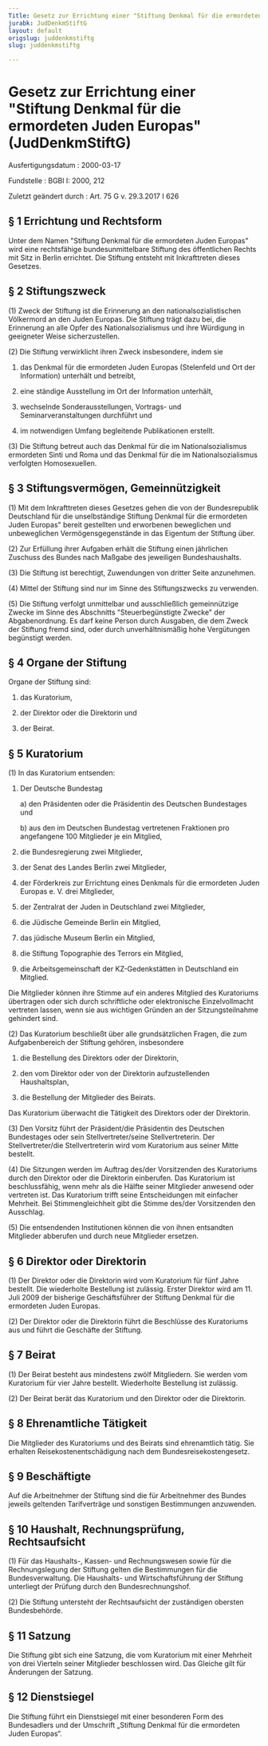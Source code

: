 ```yaml
---
Title: Gesetz zur Errichtung einer "Stiftung Denkmal für die ermordeten Juden Europas"
jurabk: JudDenkmStiftG
layout: default
origslug: juddenkmstiftg
slug: juddenkmstiftg

---
```


# Gesetz zur Errichtung einer "Stiftung Denkmal für die ermordeten Juden Europas" (JudDenkmStiftG)

Ausfertigungsdatum
:   2000-03-17

Fundstelle
:   BGBl I: 2000, 212

Zuletzt geändert durch
:   Art. 75 G v. 29.3.2017 I 626



## § 1 Errichtung und Rechtsform

Unter dem Namen "Stiftung Denkmal für die ermordeten Juden Europas" wird eine rechtsfähige bundesunmittelbare Stiftung des öffentlichen Rechts mit Sitz in Berlin errichtet. Die Stiftung entsteht mit Inkrafttreten dieses Gesetzes.


## § 2 Stiftungszweck

(1) Zweck der Stiftung ist die Erinnerung an den nationalsozialistischen Völkermord an den Juden Europas. Die Stiftung trägt dazu bei, die Erinnerung an alle Opfer des Nationalsozialismus und ihre Würdigung in geeigneter Weise sicherzustellen.

(2) Die Stiftung verwirklicht ihren Zweck insbesondere, indem sie

1.  das Denkmal für die ermordeten Juden Europas (Stelenfeld und Ort der Information) unterhält und betreibt,


2.  eine ständige Ausstellung im Ort der Information unterhält,


3.  wechselnde Sonderausstellungen, Vortrags- und Seminarveranstaltungen durchführt und


4.  im notwendigen Umfang begleitende Publikationen erstellt.




(3) Die Stiftung betreut auch das Denkmal für die im Nationalsozialismus ermordeten Sinti und Roma und das Denkmal für die im Nationalsozialismus verfolgten Homosexuellen.


## § 3 Stiftungsvermögen, Gemeinnützigkeit

(1) Mit dem Inkrafttreten dieses Gesetzes gehen die von der Bundesrepublik Deutschland für die unselbständige Stiftung Denkmal für die ermordeten Juden Europas" bereit gestellten und erworbenen beweglichen und unbeweglichen Vermögensgegenstände in das Eigentum der Stiftung über.

(2) Zur Erfüllung ihrer Aufgaben erhält die Stiftung einen jährlichen Zuschuss des Bundes nach Maßgabe des jeweiligen Bundeshaushalts.

(3) Die Stiftung ist berechtigt, Zuwendungen von dritter Seite anzunehmen.

(4) Mittel der Stiftung sind nur im Sinne des Stiftungszwecks zu verwenden.

(5) Die Stiftung verfolgt unmittelbar und ausschließlich gemeinnützige Zwecke im Sinne des Abschnitts "Steuerbegünstigte Zwecke" der Abgabenordnung. Es darf keine Person durch Ausgaben, die dem Zweck der Stiftung fremd sind, oder durch unverhältnismäßig hohe Vergütungen begünstigt werden.


## § 4 Organe der Stiftung

Organe der Stiftung sind:

1.  das Kuratorium,


2.  der Direktor oder die Direktorin und


3.  der Beirat.





## § 5 Kuratorium

(1) In das Kuratorium entsenden:

1.  Der Deutsche Bundestag

    a)  den Präsidenten oder die Präsidentin des Deutschen Bundestages und


    b)  aus den im Deutschen Bundestag vertretenen Fraktionen pro angefangene 100 Mitglieder je ein Mitglied,





2.  die Bundesregierung zwei Mitglieder,


3.  der Senat des Landes Berlin zwei Mitglieder,


4.  der Förderkreis zur Errichtung eines Denkmals für die ermordeten Juden Europas e. V. drei Mitglieder,


5.  der Zentralrat der Juden in Deutschland zwei Mitglieder,


6.  die Jüdische Gemeinde Berlin ein Mitglied,


7.  das jüdische Museum Berlin ein Mitglied,


8.  die Stiftung Topographie des Terrors ein Mitglied,


9.  die Arbeitsgemeinschaft der KZ-Gedenkstätten in Deutschland ein Mitglied.



Die Mitglieder können ihre Stimme auf ein anderes Mitglied des Kuratoriums übertragen oder sich durch schriftliche oder elektronische Einzelvollmacht vertreten lassen, wenn sie aus wichtigen Gründen an der Sitzungsteilnahme gehindert sind.

(2) Das Kuratorium beschließt über alle grundsätzlichen Fragen, die zum Aufgabenbereich der Stiftung gehören, insbesondere

1.  die Bestellung des Direktors oder der Direktorin,


2.  den vom Direktor oder von der Direktorin aufzustellenden Haushaltsplan,


3.  die Bestellung der Mitglieder des Beirats.



Das Kuratorium überwacht die Tätigkeit des Direktors oder der Direktorin.

(3) Den Vorsitz führt der Präsident/die Präsidentin des Deutschen Bundestages oder sein Stellvertreter/seine Stellvertreterin. Der Stellvertreter/die Stellvertreterin wird vom Kuratorium aus seiner Mitte bestellt.

(4) Die Sitzungen werden im Auftrag des/der Vorsitzenden des Kuratoriums durch den Direktor oder die Direktorin einberufen. Das Kuratorium ist beschlussfähig, wenn mehr als die Hälfte seiner Mitglieder anwesend oder vertreten ist. Das Kuratorium trifft seine Entscheidungen mit einfacher Mehrheit. Bei Stimmengleichheit gibt die Stimme des/der Vorsitzenden den Ausschlag.

(5) Die entsendenden Institutionen können die von ihnen entsandten Mitglieder abberufen und durch neue Mitglieder ersetzen.


## § 6 Direktor oder Direktorin

(1) Der Direktor oder die Direktorin wird vom Kuratorium für fünf Jahre bestellt. Die wiederholte Bestellung ist zulässig. Erster Direktor wird am 11. Juli 2009 der bisherige Geschäftsführer der Stiftung Denkmal für die ermordeten Juden Europas.

(2) Der Direktor oder die Direktorin führt die Beschlüsse des Kuratoriums aus und führt die Geschäfte der Stiftung.


## § 7 Beirat

(1) Der Beirat besteht aus mindestens zwölf Mitgliedern. Sie werden vom Kuratorium für vier Jahre bestellt. Wiederholte Bestellung ist zulässig.

(2) Der Beirat berät das Kuratorium und den Direktor oder die Direktorin.


## § 8 Ehrenamtliche Tätigkeit

Die Mitglieder des Kuratoriums und des Beirats sind ehrenamtlich tätig. Sie erhalten Reisekostenentschädigung nach dem Bundesreisekostengesetz.


## § 9 Beschäftigte

Auf die Arbeitnehmer der Stiftung sind die für Arbeitnehmer des Bundes jeweils geltenden Tarifverträge und sonstigen Bestimmungen anzuwenden.


## § 10 Haushalt, Rechnungsprüfung, Rechtsaufsicht

(1) Für das Haushalts-, Kassen- und Rechnungswesen sowie für die Rechnungslegung der Stiftung gelten die Bestimmungen für die Bundesverwaltung. Die Haushalts- und Wirtschaftsführung der Stiftung unterliegt der Prüfung durch den Bundesrechnungshof.

(2) Die Stiftung untersteht der Rechtsaufsicht der zuständigen obersten Bundesbehörde.


## § 11 Satzung

Die Stiftung gibt sich eine Satzung, die vom Kuratorium mit einer Mehrheit von drei Vierteln seiner Mitglieder beschlossen wird. Das Gleiche gilt für Änderungen der Satzung.


## § 12 Dienstsiegel

Die Stiftung führt ein Dienstsiegel mit einer besonderen Form des Bundesadlers und der Umschrift „Stiftung Denkmal für die ermordeten Juden Europas“.


